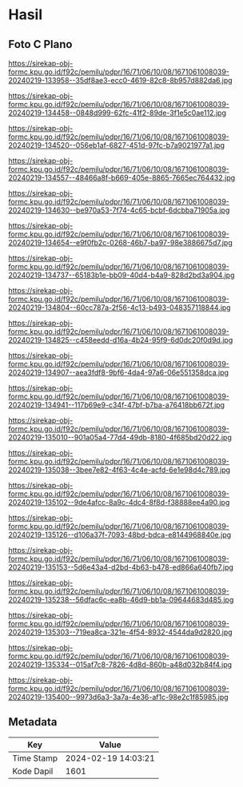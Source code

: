 # Hasil

## Foto C Plano

https://sirekap-obj-formc.kpu.go.id/f92c/pemilu/pdpr/16/71/06/10/08/1671061008039-20240219-133958--35df8ae3-ecc0-4619-82c8-8b957d882da6.jpg

https://sirekap-obj-formc.kpu.go.id/f92c/pemilu/pdpr/16/71/06/10/08/1671061008039-20240219-134458--0848d999-62fc-41f2-89de-3f1e5c0ae112.jpg

https://sirekap-obj-formc.kpu.go.id/f92c/pemilu/pdpr/16/71/06/10/08/1671061008039-20240219-134520--056eb1af-6827-451d-97fc-b7a9021977a1.jpg

https://sirekap-obj-formc.kpu.go.id/f92c/pemilu/pdpr/16/71/06/10/08/1671061008039-20240219-134557--48466a8f-b669-405e-8865-7665ec764432.jpg

https://sirekap-obj-formc.kpu.go.id/f92c/pemilu/pdpr/16/71/06/10/08/1671061008039-20240219-134630--be970a53-7f74-4c65-bcbf-6dcbba71905a.jpg

https://sirekap-obj-formc.kpu.go.id/f92c/pemilu/pdpr/16/71/06/10/08/1671061008039-20240219-134654--e9f0fb2c-0268-46b7-ba97-98e3886675d7.jpg

https://sirekap-obj-formc.kpu.go.id/f92c/pemilu/pdpr/16/71/06/10/08/1671061008039-20240219-134737--65183b1e-bb09-40d4-b4a9-828d2bd3a904.jpg

https://sirekap-obj-formc.kpu.go.id/f92c/pemilu/pdpr/16/71/06/10/08/1671061008039-20240219-134804--60cc787a-2f56-4c13-b493-048357118844.jpg

https://sirekap-obj-formc.kpu.go.id/f92c/pemilu/pdpr/16/71/06/10/08/1671061008039-20240219-134825--c458eedd-d16a-4b24-95f9-6d0dc20f0d9d.jpg

https://sirekap-obj-formc.kpu.go.id/f92c/pemilu/pdpr/16/71/06/10/08/1671061008039-20240219-134907--aea3fdf8-9bf6-4da4-97a6-06e551358dca.jpg

https://sirekap-obj-formc.kpu.go.id/f92c/pemilu/pdpr/16/71/06/10/08/1671061008039-20240219-134941--117b69e9-c34f-47bf-b7ba-a76418bb672f.jpg

https://sirekap-obj-formc.kpu.go.id/f92c/pemilu/pdpr/16/71/06/10/08/1671061008039-20240219-135010--901a05a4-77d4-49db-8180-4f685bd20d22.jpg

https://sirekap-obj-formc.kpu.go.id/f92c/pemilu/pdpr/16/71/06/10/08/1671061008039-20240219-135038--3bee7e82-4f63-4c4e-acfd-6e1e98d4c789.jpg

https://sirekap-obj-formc.kpu.go.id/f92c/pemilu/pdpr/16/71/06/10/08/1671061008039-20240219-135102--9de4afcc-8a9c-4dc4-8f8d-f38888ee4a90.jpg

https://sirekap-obj-formc.kpu.go.id/f92c/pemilu/pdpr/16/71/06/10/08/1671061008039-20240219-135126--d106a37f-7093-48bd-bdca-e8144968840e.jpg

https://sirekap-obj-formc.kpu.go.id/f92c/pemilu/pdpr/16/71/06/10/08/1671061008039-20240219-135153--5d6e43a4-d2bd-4b63-b478-ed866a640fb7.jpg

https://sirekap-obj-formc.kpu.go.id/f92c/pemilu/pdpr/16/71/06/10/08/1671061008039-20240219-135238--56dfac6c-ea8b-46d9-bb1a-09644683d485.jpg

https://sirekap-obj-formc.kpu.go.id/f92c/pemilu/pdpr/16/71/06/10/08/1671061008039-20240219-135303--719ea8ca-321e-4f54-8932-4544da9d2820.jpg

https://sirekap-obj-formc.kpu.go.id/f92c/pemilu/pdpr/16/71/06/10/08/1671061008039-20240219-135334--015af7c8-7826-4d8d-860b-a48d032b84f4.jpg

https://sirekap-obj-formc.kpu.go.id/f92c/pemilu/pdpr/16/71/06/10/08/1671061008039-20240219-135400--9973d6a3-3a7a-4e36-af1c-98e2c1f85985.jpg


## Metadata

| Key        | Value               |
| ---------- | ------------------- |
| Time Stamp | 2024-02-19 14:03:21 |
| Kode Dapil | 1601                |



